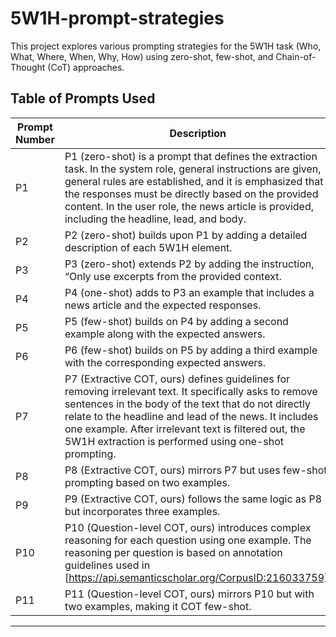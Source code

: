 # 5W1H-prompt-strategies

This project explores various prompting strategies for the 5W1H task (Who, What, Where, When, Why, How) using zero-shot, few-shot, and Chain-of-Thought (CoT) approaches. 

## Table of Prompts Used

| **Prompt Number**   | **Description**              | 
|--------------------|------------------------------|
| P1  | P1 (zero-shot) is a prompt that defines the extraction task. In the system role, general instructions are given, general rules are established, and it is emphasized that the responses must be directly based on the provided content. In the user role, the news article is provided, including the headline, lead, and body.   | 
| P2  | P2 (zero-shot) builds upon P1 by adding a detailed description of each 5W1H element.         | 
| P3  | P3 (zero-shot) extends P2 by adding the instruction, “Only use excerpts from the provided context.           | 
| P4  | P4 (one-shot) adds to P3 an example that includes a news article and the expected responses.           | 
| P5  | P5 (few-shot) builds on P4 by adding a second example along with the expected answers.           | 
| P6  | P6 (few-shot) builds on P5 by adding a third example with the corresponding expected answers.           | 
| P7  | P7 (Extractive COT, ours) defines guidelines for removing irrelevant text. It specifically asks to remove sentences in the body of the text that do not directly relate to the headline and lead of the news. It includes one example. After irrelevant text is filtered out, the 5W1H extraction is performed using one-shot prompting.           | 
| P8  | P8 (Extractive COT, ours) mirrors P7 but uses few-shot prompting based on two examples.           | 
| P9  | P9 (Extractive COT, ours) follows the same logic as P8 but incorporates three examples.           | 
| P10  | P10 (Question-level COT, ours) introduces complex reasoning for each question using one example. The reasoning per question is based on annotation guidelines used in [https://api.semanticscholar.org/CorpusID:216033759].           | 
| P11  | P11 (Question-level COT, ours) mirrors P10 but with two examples, making it COT few-shot.           | 

---
